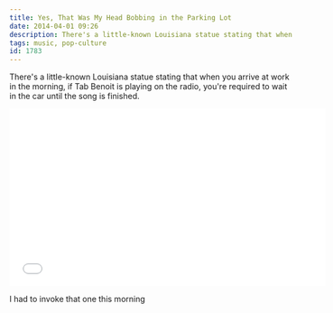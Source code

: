 ```yaml
---
title: Yes, That Was My Head Bobbing in the Parking Lot
date: 2014-04-01 09:26
description: There's a little-known Louisiana statue stating that when you arrive at work in the morning, if Tab Benoit is playing on the radio, you're required to wait in the car until the song is finished.
tags: music, pop-culture
id: 1783
---
```

There's a little-known Louisiana statue stating that when you arrive at work in the morning, if Tab Benoit is playing on the radio, you're required to wait in the car until the song is finished.

<iframe width="560" height="315" src="//www.youtube.com/embed/Sy9SQiC6OSc" frameborder="0" allowfullscreen></iframe>

I had to invoke that one this morning